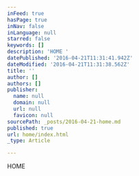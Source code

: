 ```yaml
---
inFeed: true
hasPage: true
inNav: false
inLanguage: null
starred: false
keywords: []
description: 'HOME '
datePublished: '2016-04-21T11:31:41.942Z'
dateModified: '2016-04-21T11:31:38.562Z'
title: ''
author: []
authors: []
publisher:
  name: null
  domain: null
  url: null
  favicon: null
sourcePath: _posts/2016-04-21-home.md
published: true
url: home/index.html
_type: Article

---
```

HOME